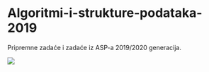 # Algoritmi-i-strukture-podataka-2019
Pripremne zadaće i zadaće iz ASP-a 2019/2020 generacija.

![](/uspjeh-na-zadaci.jpg)
